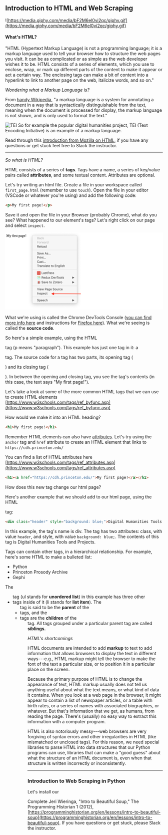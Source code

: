 ## Introduction to HTML and Web Scraping
![https://media.giphy.com/media/bF2M6el0vi2qc/giphy.gif](https://media.giphy.com/media/bF2M6el0vi2qc/giphy.gif)

#### What's HTML?

"HTML (Hypertext Markup Language) is not a programming language; it is a markup language used to tell your browser how to structure the web pages you visit. It can be as complicated or as simple as the web developer wishes it to be. HTML consists of a series of elements, which you use to enclose, wrap, or mark up different parts of the content to make it appear or act a certain way. The enclosing tags can make a bit of content into a hyperlink to link to another page on the web, italicize words, and so on."

*Wondering what a Markup Language is?*

From [handy Wikipedia](https://en.wikipedia.org/wiki/Markup_language), "a markup language is a system for annotating a document in a way that is syntactically distinguishable from the text, meaning when the document is processed for display, the markup language is not shown, and is only used to format the text."

![TEI](https://image.slidesharecdn.com/2015-08-15-datamanagementsrs-150817155314-lva1-app6891/95/research-data-management-in-the-humanities-and-social-sciences-15-638.jpg)
So for example the popular digital humanities project, TEI (Text Encoding Initiative) is an example of a markup language.

Read through this [introduction from Mozilla on HTML](https://developer.mozilla.org/en-US/docs/Learn/HTML/Introduction_to_HTML/Getting_started#What_is_HTML), if you have any questions or get stuck feel free to Slack the instructor.

---

*So what is HTML?*

HTML consists of a series of **tags**. Tags have a name, a series of key/value pairs called **attributes**, and some textual content. Attributes are optional. 

Let's try writing an html file. Create a file in your workspace called `first_page.html` (remember to use `touch`). Open the file in your editor (VSCode or whatever you're using) and add the following code:

```html
<p>My first page!</p>
```
Save it and open the file in your Browser (probably Chrome), what do you see? What happened to our element's tags? Let's right click on our page and select `inspect`.

![inspect](images/inspect_pg.png)

What we're using is called the Chrome DevTools Console ([you can find more info here](https://developers.google.com/web/tools/chrome-devtools/console/) and instructions for [Firefox here](https://developer.mozilla.org/en-US/docs/Tools/Page_Inspector/How_to/Open_the_Inspector)). What we're seeing is called the **source code**.

So here's a simple example, using the HTML <p> tag (p means "paragraph"). This example has just one tag in it: a <p> tag. The source code for a tag has two parts, its opening tag (<p>) and its closing tag (</p>). In between the opening and closing tag, you see the tag's contents (in this case, the text says "My first page!").

Let's take a look at some of the more common HTML tags that we can use to create HTML elements [https://www.w3schools.com/tags/ref_byfunc.asp](https://www.w3schools.com/tags/ref_byfunc.asp) 

How would we make it into an HTML heading?

```html
<h1>My first page!</h1>
```

Remember HTML elements can also have [attributes](https://developer.mozilla.org/en-US/docs/Learn/HTML/Introduction_to_HTML/Getting_started#Attributes). Let's try using the `anchor` tag and `href` attribute to create an HTML element that links to `https://cdh.princeton.edu/`

You can find a list of HTML attributes here [https://www.w3schools.com/tags/ref_attributes.asp](https://www.w3schools.com/tags/ref_attributes.asp)

```html
<h1><a href="https://cdh.princeton.edu/">My first page!</a></h1>
```
How does this new tag change our html page? 

Here's another example that we should add to our html page, using the HTML <div> tag:

```html
<div class="header" style="background: blue;">Digital Humanities Tools and Projects</div>
```

In this example, the tag's name is div. The tag has two attributes: class, with value `header`, and style, with value `background: blue;`. The contents of this tag is Digital Humanities Tools and Projects.

Tags can contain other tags, in a hierarchical relationship. For example, here's some HTML to make a bulleted list:

<ul>
  <li>Python</li>
  <li>Princeton Prosody Archive</li>
  <li>Gephi</li>
</ul>

The <ul> tag (ul stands for **unordered list**) in this example has three other <li> tags inside of it (li stands for **list item**). The <ul> tag is said to be the **parent** of the <li> tags, and the <li> tags are the **children** of the <ul> tag. All tags grouped under a particular parent tag are called **siblings.**

*HTML's shortcomings*

HTML documents are intended to add **markup** to text to add information that allows browsers to display the text in different ways---e.g., HTML markup might tell the browser to make the font of the text a particular size, or to position it in a particular place on the screen.

Because the primary purpose of HTML is to change the appearance of text, HTML markup usually does not tell us anything useful about what the text means, or what kind of data it contains. When you look at a web page in the browser, it might appear to contain a list of newspaper articles, or a table with birth rates, or a series of names with associated biographies, or whatever. But that's information that we get, as humans, from reading the page. There's (usually) no easy way to extract this information with a computer program.

HTML is also notoriously messy---web browsers are very forgiving of syntax errors and other irregularities in HTML (like mismatched or unclosed tags). For this reason, we need special libraries to parse HTML into data structures that our Python programs can use, libraries that can make a "good guess" about what the structure of an HTML document is, even when that structure is written incorrectly or inconsistently.

---

### Introduction to Web Scraping in Python

Let's install our 

Complete Jeri Wieringa, "Intro to Beautiful Soup," The Programming Historian 1 (2012), [https://programminghistorian.org/en/lessons/intro-to-beautiful-soup](https://programminghistorian.org/en/lessons/intro-to-beautiful-soup). If you have questions or get stuck, please Slack the instructor.



